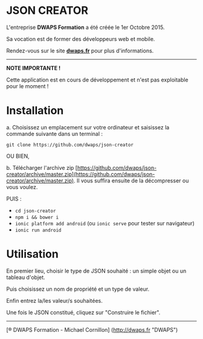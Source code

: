 # JSON CREATOR
L'entreprise **DWAPS Formation** a été créée le 1er Octobre 2015.

Sa vocation est de former des développeurs web et mobile.

Rendez-vous sur le site **[dwaps.fr](http://dwaps.fr "DWAPS")** pour plus d'informations.

---

**NOTE IMPORTANTE !**

Cette application est en cours de développement et n'est pas exploitable pour le moment !

# Installation

  a. Choisissez un emplacement sur votre ordinateur et saisissez la commande suivante dans un terminal :
    
    git clone https://github.com/dwaps/json-creator

OU BIEN,

  b. Télécharger l'archive zip [https://github.com/dwaps/json-creator/archive/master.zip](https://github.com/dwaps/json-creator/archive/master.zip). Il vous suffira ensuite de la décompresser ou vous voulez.


PUIS :

* `cd json-creator`
* `npm i && bower i`
* `ionic platform add android` (ou `ionic serve` pour tester sur navigateur)
* `ionic run android`


# Utilisation

En premier lieu, choisir le type de JSON souhaité : un simple objet ou un tableau d'objet.

Puis choisissez un nom de propriété et un type de valeur.

Enfin entrez la/les valeur/s souhaitées.

Une fois le JSON constitué, cliquez sur "Construire le fichier".

---

[® DWAPS Formation - Michael Cornillon] (http://dwaps.fr "DWAPS")
